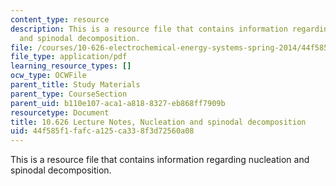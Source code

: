 ```yaml
---
content_type: resource
description: This is a resource file that contains information regarding nucleation
  and spinodal decomposition.
file: /courses/10-626-electrochemical-energy-systems-spring-2014/44f585f1fafca125ca338f3d72560a08_MIT10_626S14_S11lec38.pdf
file_type: application/pdf
learning_resource_types: []
ocw_type: OCWFile
parent_title: Study Materials
parent_type: CourseSection
parent_uid: b110e107-aca1-a818-8327-eb868ff7909b
resourcetype: Document
title: 10.626 Lecture Notes, Nucleation and spinodal decomposition
uid: 44f585f1-fafc-a125-ca33-8f3d72560a08
---
```

This is a resource file that contains information regarding nucleation and spinodal decomposition.

